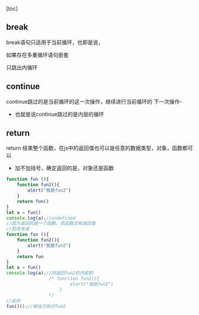[toc]

## break

break语句只适用于当前循环，也即是说，

如果存在多重循环语句嵌套

只跳出内循环

## continue

continue跳过的是当前循环的这一次操作，继续进行当前循环的 下一次操作-

- 也就是说continue跳过的是内层的循环

## return

return 结束整个函数，在js中的返回值也可以是任意的数据类型，对象，函数都可以

* 加不加括号，确定返回的是，对象还是函数

```javascript
function fun (){
    function fun2(){
        alert("我是fun2")
    }
    return fun()
}
let a = fun()
console.log(a);//undefined
//因为返回的是一个函数，而函数没有返回值
//若改写成
function fun (){
    function fun2(){
        alert("我是fun2")
    }
    return fun
}
let a = fun()
console.log(a);//则返回fun2的内容即
                /* function fun2(){
                        alert("我是fun2")
                    }
                */
//此时
fun()();//相当于执行fun2
```


